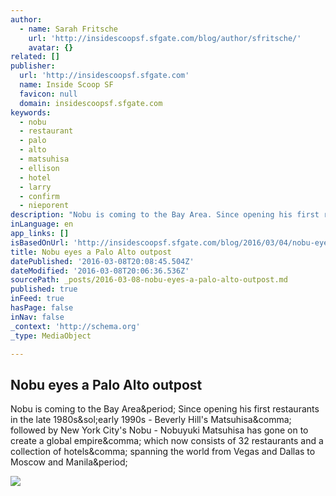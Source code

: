 ```yaml
---
author:
  - name: Sarah Fritsche
    url: 'http://insidescoopsf.sfgate.com/blog/author/sfritsche/'
    avatar: {}
related: []
publisher:
  url: 'http://insidescoopsf.sfgate.com'
  name: Inside Scoop SF
  favicon: null
  domain: insidescoopsf.sfgate.com
keywords:
  - nobu
  - restaurant
  - palo
  - alto
  - matsuhisa
  - ellison
  - hotel
  - larry
  - confirm
  - nieporent
description: "Nobu is coming to the Bay Area. Since opening his first restaurants in the late 1980s/early 1990s - Beverly Hill's Matsuhisa, followed by New York City's Nobu - Nobuyuki Matsuhisa has gone on to create a global empire, which now consists of 32 restaurants and a collection of hotels, spanning the world from Vegas and Dallas to Moscow and Manila."
inLanguage: en
app_links: []
isBasedOnUrl: 'http://insidescoopsf.sfgate.com/blog/2016/03/04/nobu-eyes-a-palo-alto-outpost/'
title: Nobu eyes a Palo Alto outpost
datePublished: '2016-03-08T20:08:45.504Z'
dateModified: '2016-03-08T20:06:36.536Z'
sourcePath: _posts/2016-03-08-nobu-eyes-a-palo-alto-outpost.md
published: true
inFeed: true
hasPage: false
inNav: false
_context: 'http://schema.org'
_type: MediaObject

---
```

<article style=""><h1>Nobu eyes a Palo Alto outpost</h1><p>Nobu is coming to the Bay Area&amp;period; Since opening his first restaurants in the late 1980s&amp;sol;early 1990s - Beverly Hill's Matsuhisa&amp;comma; followed by New York City's Nobu - Nobuyuki Matsuhisa has gone on to create a global empire&amp;comma; which now consists of 32 restaurants and a collection of hotels&amp;comma; spanning the world from Vegas and Dallas to Moscow and Manila&amp;period;</p><img src="http://insidescoopsf.sfgate.com/files/2016/03/Nobu-Getty-Image-photo-by-Gabriel-Bancora-Getty-Images-for-SOBEWFF.jpg" /></article>